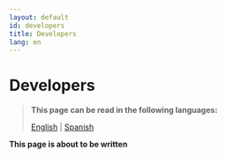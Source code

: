 ```yaml
---
layout: default
id: developers
title: Developers
lang: en
---
```


# Developers

> **This page can be read in the following languages:**
>  
> [English](/beeping/developers.html) | [Spanish](/beeping/es/developers.html)

**This page is about to be written**